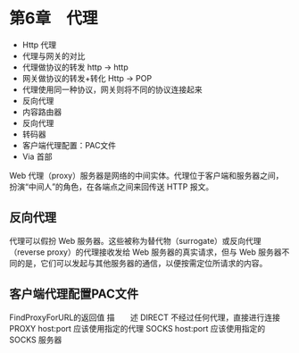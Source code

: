 # 第6章　代理

- Http 代理
- 代理与网关的对比
- 代理做协议的转发 http -> http
- 网关做协议的转发+转化 Http -> POP
- 代理使用同一种协议，网关则将不同的协议连接起来
- 反向代理
- 内容路由器
- 反向代理
- 转码器
- 客户端代理配置：PAC文件
- Via 首部


Web 代理（proxy）服务器是网络的中间实体。代理位于客户端和服务器之间，扮演“中间人”的角色，在各端点之间来回传送 HTTP 报文。

## 反向代理

代理可以假扮 Web 服务器。这些被称为替代物（surrogate）或反向代理（reverse proxy）的代理接收发给 Web 服务器的真实请求，但与 Web 服务器不同的是，它们可以发起与其他服务器的通信，以便按需定位所请求的内容。

## 客户端代理配置PAC文件

FindProxyForURL的返回值	描　　述
DIRECT	不经过任何代理，直接进行连接
PROXY host:port	应该使用指定的代理
SOCKS host:port	应该使用指定的 SOCKS 服务器